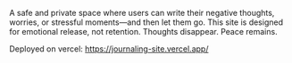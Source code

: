 A safe and private space where users can write their negative thoughts, worries, or stressful moments—and then let them go. This site is designed for emotional release, not retention. Thoughts disappear. Peace remains.

Deployed on vercel: https://journaling-site.vercel.app/
